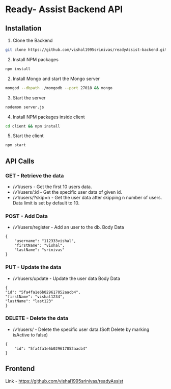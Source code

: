 # Ready- Assist Backend API 

## Installation
 
1. Clone the Backend
```sh
git clone https://github.com/vishal1995srinivas/readyAssist-backend.git
```
2. Install NPM packages
```sh
npm install
```
2. Install Mongo and start the Mongo server
```sh
mongod --dbpath ./mongodb --port 27018 && mongo
```
3. Start the server
```sh
nodemon server.js
```
4. Install NPM packages inside client
```sh
cd client && npm install
```
5. Start the client
```sh
npm start
```


## API Calls 
### GET - Retrieve the data
- /v1/users - Get the first 10 users data.
- /v1/users/:id - Get the specific user data of given id.
- /v1/users/?skip=n - Get the user data after skipping n number of users. Data limit is set by default to 10.
### POST - Add Data
- /v1/users/register - Add an user to the db.
Body Data
```
{
	"username": "112333vishal",
	"firstName": "vishal",
	"lastName": "srinivas"
}
```
### PUT - Update the data
- /v1/users/update - Update the user data
Body Data
```
{
"id": "5fa4fa1e6b029617052aacb4",
"firstName": "vishal1234",
"lastName": "last123"
}
```
### DELETE - Delete the data
- /v1/users/ - Delete the specific user data.(Soft Delete by marking isActive to false)
```
{
	"id": "5fa4fa1e6b029617052aacb4"
}
```

## Frontend
Link - https://github.com/vishal1995srinivas/readyAssist



